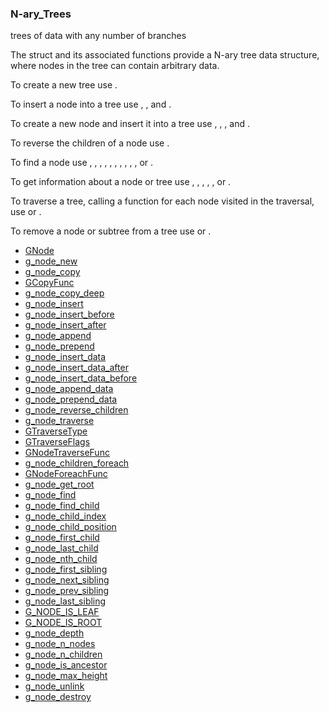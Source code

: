 ### N-ary_Trees

trees of data with any number of branches

 The [](GNode) struct and its associated functions provide a N-ary tree
 data structure, where nodes in the tree can contain arbitrary data.

 To create a new tree use [](g_node_new).

 To insert a node into a tree use [](g_node_insert),
 [](g_node_insert_before), [](g_node_append) and [](g_node_prepend).

 To create a new node and insert it into a tree use
 [](g_node_insert_data), [](g_node_insert_data_after),
 [](g_node_insert_data_before), [](g_node_append_data)
 and [](g_node_prepend_data).

 To reverse the children of a node use [](g_node_reverse_children).

 To find a node use [](g_node_get_root), [](g_node_find),
 [](g_node_find_child), [](g_node_child_index), [](g_node_child_position),
 [](g_node_first_child), [](g_node_last_child), [](g_node_nth_child),
 [](g_node_first_sibling), [](g_node_prev_sibling), [](g_node_next_sibling)
 or [](g_node_last_sibling).

 To get information about a node or tree use [](G_NODE_IS_LEAF),
 [](G_NODE_IS_ROOT), [](g_node_depth), [](g_node_n_nodes),
 [](g_node_n_children), [](g_node_is_ancestor) or [](g_node_max_height).

 To traverse a tree, calling a function for each node visited in the
 traversal, use [](g_node_traverse) or [](g_node_children_foreach).

 To remove a node or subtree from a tree use [](g_node_unlink) or
 [](g_node_destroy).

* [GNode]()
* [g_node_new]()
* [g_node_copy]()
* [GCopyFunc]()
* [g_node_copy_deep]()
* [g_node_insert]()
* [g_node_insert_before]()
* [g_node_insert_after]()
* [g_node_append]()
* [g_node_prepend]()
* [g_node_insert_data]()
* [g_node_insert_data_after]()
* [g_node_insert_data_before]()
* [g_node_append_data]()
* [g_node_prepend_data]()
* [g_node_reverse_children]()
* [g_node_traverse]()
* [GTraverseType]()
* [GTraverseFlags]()
* [GNodeTraverseFunc]()
* [g_node_children_foreach]()
* [GNodeForeachFunc]()
* [g_node_get_root]()
* [g_node_find]()
* [g_node_find_child]()
* [g_node_child_index]()
* [g_node_child_position]()
* [g_node_first_child]()
* [g_node_last_child]()
* [g_node_nth_child]()
* [g_node_first_sibling]()
* [g_node_next_sibling]()
* [g_node_prev_sibling]()
* [g_node_last_sibling]()
* [G_NODE_IS_LEAF]()
* [G_NODE_IS_ROOT]()
* [g_node_depth]()
* [g_node_n_nodes]()
* [g_node_n_children]()
* [g_node_is_ancestor]()
* [g_node_max_height]()
* [g_node_unlink]()
* [g_node_destroy]()
